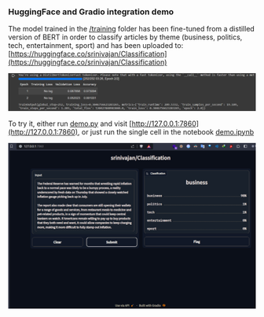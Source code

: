 ### HuggingFace and Gradio integration demo

The model trained in the [/training](./training) folder has been fine-tuned from a distilled version of BERT in order to classify articles by theme (business, politics, tech, entertainment, sport) and has been uploaded to: [https://huggingface.co/srinivajan/Classification](https://huggingface.co/srinivajan/Classification)

![Training Output on Colab](imgs/training_output.png "Training Output")


To try it, either run [demo.py](demo.py) and visit [http://127.0.0.1:7860](http://127.0.0.1:7860), or just run the single cell in the notebook [demo.ipynb](demo.ipynb)

![Example Inference](imgs/example_inference.png "Example of an inference on a short paragraph")
